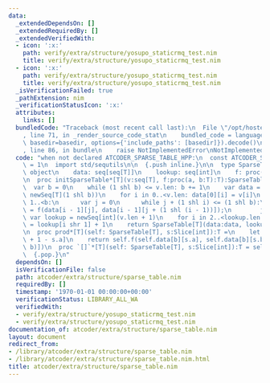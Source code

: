 ```yaml
---
data:
  _extendedDependsOn: []
  _extendedRequiredBy: []
  _extendedVerifiedWith:
  - icon: ':x:'
    path: verify/extra/structure/yosupo_staticrmq_test.nim
    title: verify/extra/structure/yosupo_staticrmq_test.nim
  - icon: ':x:'
    path: verify/extra/structure/yosupo_staticrmq_test.nim
    title: verify/extra/structure/yosupo_staticrmq_test.nim
  _isVerificationFailed: true
  _pathExtension: nim
  _verificationStatusIcon: ':x:'
  attributes:
    links: []
  bundledCode: "Traceback (most recent call last):\n  File \"/opt/hostedtoolcache/Python/3.9.6/x64/lib/python3.9/site-packages/onlinejudge_verify/documentation/build.py\"\
    , line 71, in _render_source_code_stat\n    bundled_code = language.bundle(stat.path,\
    \ basedir=basedir, options={'include_paths': [basedir]}).decode()\n  File \"/opt/hostedtoolcache/Python/3.9.6/x64/lib/python3.9/site-packages/onlinejudge_verify/languages/nim.py\"\
    , line 86, in bundle\n    raise NotImplementedError\nNotImplementedError\n"
  code: "when not declared ATCODER_SPARSE_TABLE_HPP:\n  const ATCODER_SPARSE_TABLE_HPP*\
    \ = 1\n  import std/sequtils\n\n  {.push inline.}\n\n  type SparseTable*[T] =\
    \ object\n    data: seq[seq[T]]\n    lookup: seq[int]\n    f: proc(a, b:T):T\n\
    \n  proc initSparseTable*[T](v:seq[T], f:proc(a, b:T):T):SparseTable[T] =\n  \
    \  var b = 0\n    while (1 shl b) <= v.len: b += 1\n    var data = newSeqWith(b,\
    \ newSeq[T](1 shl b))\n    for i in 0..<v.len: data[0][i] = v[i]\n    for i in\
    \ 1..<b:\n      var j = 0\n      while j + (1 shl i) <= (1 shl b):\n        data[i][j]\
    \ = f(data[i - 1][j], data[i - 1][j + (1 shl (i - 1))]);\n        j += 1\n   \
    \ var lookup = newSeq[int](v.len + 1)\n    for i in 2..<lookup.len: lookup[i]\
    \ = lookup[i shr 1] + 1\n    return SparseTable[T](data:data, lookup:lookup, f:f)\n\
    \n  proc prod*[T](self: SparseTable[T], s:Slice[int]):T =\n    let b = self.lookup[s.b\
    \ + 1 - s.a]\n    return self.f(self.data[b][s.a], self.data[b][s.b + 1 - (1 shl\
    \ b)])\n  proc `[]`*[T](self: SparseTable[T], s:Slice[int]):T = self.prod(s)\n\
    \  {.pop.}\n"
  dependsOn: []
  isVerificationFile: false
  path: atcoder/extra/structure/sparse_table.nim
  requiredBy: []
  timestamp: '1970-01-01 00:00:00+00:00'
  verificationStatus: LIBRARY_ALL_WA
  verifiedWith:
  - verify/extra/structure/yosupo_staticrmq_test.nim
  - verify/extra/structure/yosupo_staticrmq_test.nim
documentation_of: atcoder/extra/structure/sparse_table.nim
layout: document
redirect_from:
- /library/atcoder/extra/structure/sparse_table.nim
- /library/atcoder/extra/structure/sparse_table.nim.html
title: atcoder/extra/structure/sparse_table.nim
---
```

